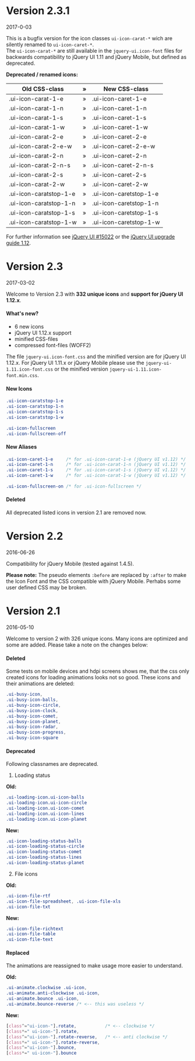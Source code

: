 # Version 2.3.1 #
2017-0-03

This is a bugfix version for the icon classes `ui-icon-carat-*` wich are
silently renamed to `ui-icon-caret-*`.  
The `ui-icon-carat-*` are still available in the `jquery-ui.icon-font`
files for backwards compatibility to jQuery UI 1.11 and jQuery Mobile, but
defined as deprecated. 

**Deprecated / renamed icons:**

| Old CSS-class          |  »  | New CSS-class          |
|------------------------|:---:|------------------------|
| .ui-icon-carat-1-e     |  »  | .ui-icon-caret-1-e     |
| .ui-icon-carat-1-n     |  »  | .ui-icon-caret-1-n     |
| .ui-icon-carat-1-s     |  »  | .ui-icon-caret-1-s     |
| .ui-icon-carat-1-w     |  »  | .ui-icon-caret-1-w     |
| .ui-icon-carat-2-e     |  »  | .ui-icon-caret-2-e     |
| .ui-icon-carat-2-e-w   |  »  | .ui-icon-caret-2-e-w   |
| .ui-icon-carat-2-n     |  »  | .ui-icon-caret-2-n     |
| .ui-icon-carat-2-n-s   |  »  | .ui-icon-caret-2-n-s   |
| .ui-icon-carat-2-s     |  »  | .ui-icon-caret-2-s     |
| .ui-icon-carat-2-w     |  »  | .ui-icon-caret-2-w     |
| .ui-icon-caratstop-1-e |  »  | .ui-icon-caretstop-1-e |
| .ui-icon-caratstop-1-n |  »  | .ui-icon-caretstop-1-n |
| .ui-icon-caratstop-1-s |  »  | .ui-icon-caretstop-1-s |
| .ui-icon-caratstop-1-w |  »  | .ui-icon-caretstop-1-w |


For further information see 
[jQuery UI #15022](https://bugs.jqueryui.com/ticket/15022) or the
[jQuery UI upgrade guide 1.12](http://jqueryui.com/upgrade-guide/1.12/#theme).



# Version 2.3 #
2017-03-02 

Welcome to Version 2.3 with **332 unique icons** and
**support for jQuery UI 1.12.x**.  


#### What's new? ####
* 6 new icons 
* jQuery UI 1.12.x support 
* minified CSS-files 
* compressed font-files (WOFF2) 

The file `jquery-ui.icon-font.css` and the minified version are for
jQuery UI 1.12.x.
For jQuery UI 1.11.x or jQuery Mobile please use the 
`jquery-ui-1.11.icon-font.css` or the minified version
`jquery-ui-1.11.icon-font.min.css`. 


#### New Icons ####
```css
.ui-icon-caratstop-1-e 
.ui-icon-caratstop-1-n 
.ui-icon-caratstop-1-s 
.ui-icon-caratstop-1-w 
 
.ui-icon-fullscreen 
.ui-icon-fullscreen-off 
```


#### New Aliases ####
```css
.ui-icon-caret-1-e     /* for .ui-icon-carat-1-e (jQuery UI v1.12) */ 
.ui-icon-caret-1-n     /* for .ui-icon-carat-1-n (jQuery UI v1.12) */ 
.ui-icon-caret-1-s     /* for .ui-icon-carat-1-s (jQuery UI v1.12) */ 
.ui-icon-caret-1-w     /* for .ui-icon-carat-1-w (jQuery UI v1.12) */ 
 
.ui-icon-fullscreen-on /* for .ui-icon-fullscreen */
```


#### Deleted ####
All deprecated listed icons in version 2.1 are removed now. 




# Version 2.2 #
2016-06-26 

Compatibility for jQuery Mobile (tested against 1.4.5). 
 
**Please note:** 
The pseudo elements `:before` are replaced by `:after` to make the Icon Font
and the CSS compatible with jQuery Mobile. Perhabs some user defined CSS may
be broken.




# Version 2.1 #
2016-05-10

Welcome to version 2 with 326 unique icons. Many icons are optimized and some
are added. Please take a note on the changes below:


#### Deleted ####
Some tests on mobile devices and hdpi screens shows me, that the css only
created icons for loading animations looks not so good. These icons and
their animations are deleted:
```css
.ui-busy-icon,  
.ui-busy-icon-balls,
.ui-busy-icon-circle,
.ui-busy-icon-clock,
.ui-busy-icon-comet,
.ui-busy-icon-planet,
.ui-busy-icon-radar,
.ui-busy-icon-progress,
.ui-busy-icon-square
```


#### Deprecated ####
Following classnames are deprecated.

1. Loading status

 **Old:** 
 ```css
 .ui-loading-icon.ui-icon-balls
 .ui-loading-icon.ui-icon-circle
 .ui-loading-icon.ui-icon-comet
 .ui-loading-icon.ui-icon-lines
 .ui-loading-icon.ui-icon-planet
 ```
 **New:**
 ```css
 .ui-icon-loading-status-balls
 .ui-icon-loading-status-circle
 .ui-icon-loading-status-comet
 .ui-icon-loading-status-lines
 .ui-icon-loading-status-planet
 ```
2. File icons

 **Old:** 
 ```css
 .ui-icon-file-rtf
 .ui-icon-file-spreadsheet, .ui-icon-file-xls
 .ui-icon-file-txt
 ```
 **New:**
 ```css
 .ui-icon-file-richtext
 .ui-icon-file-table
 .ui-icon-file-text
 ```

#### Replaced ####
The animations are reassigned to make usage more easier to understand.

**Old:**
```css
.ui-animate.clockwise .ui-icon,
.ui-animate.anti-clockwise .ui-icon, 
.ui-animate.bounce .ui-icon,
.ui-animate.bounce-reverse /* <-- this was useless */
```
**New:**
```css
[class^="ui-icon-"].rotate,           /* <-- clockwise */
[class*=" ui-icon-"].rotate, 
[class^="ui-icon-"].rotate-reverse,   /* <-- anti clockwise */
[class*=" ui-icon-"].rotate-reverse,
[class^="ui-icon-"].bounce,
[class*=" ui-icon-"].bounce
```
